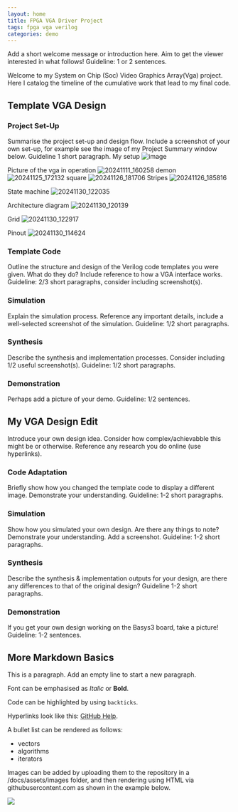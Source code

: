 ```yaml
---
layout: home
title: FPGA VGA Driver Project
tags: fpga vga verilog
categories: demo
---
```


Add a short welcome message or introduction here. Aim to get the viewer interested in what follows! Guideline: 1 or 2 sentences.

Welcome to my System on Chip (Soc) Video Graphics Array(Vga) project. Here I catalog the timeline of the cumulative work that lead to my final code.

## **Template VGA Design**
### **Project Set-Up**
Summarise the project set-up and design flow. Include a screenshot of your own set-up, for example see the image of my Project Summary window below. Guideline 1 short paragraph.
My setup
![image](https://github.com/user-attachments/assets/ae01aa6d-d668-4c10-a8e2-8007570e6973)

Picture of the vga in operation
![20241111_160258](https://github.com/user-attachments/assets/48c6f5b4-66bc-4deb-840c-5c1da4161c84)
demon
![20241125_172132](https://github.com/user-attachments/assets/3acf5298-f547-43af-baa8-fd58ea9744a7)
square
![20241126_181706](https://github.com/user-attachments/assets/054cad8d-05dd-416d-9f2d-f75b27f3c295)
Stripes
![20241126_185816](https://github.com/user-attachments/assets/29e85388-52fe-4d90-bf81-0f0475fa5287)

State machine
![20241130_122035](https://github.com/user-attachments/assets/aec0ec85-a29a-446b-ae2a-e0e4238cf312)

Architecture diagram
![20241130_120139](https://github.com/user-attachments/assets/593ef348-7df9-4f66-922e-d06a9e8fec59)

Grid
![20241130_122917](https://github.com/user-attachments/assets/e1599f77-4ed2-4deb-8e14-11d47ce46faf)

Pinout
![20241130_114624](https://github.com/user-attachments/assets/98b9606a-33e2-4b8b-949f-596ca53b7d3c)


### **Template Code**
Outline the structure and design of the Verilog code templates you were given. What do they do? Include reference to how a VGA interface works. Guideline: 2/3 short paragraphs, consider including screenshot(s).
### **Simulation**
Explain the simulation process. Reference any important details, include a well-selected screenshot of the simulation. Guideline: 1/2 short paragraphs.
### **Synthesis**
Describe the synthesis and implementation processes. Consider including 1/2 useful screenshot(s). Guideline: 1/2 short paragraphs.
### **Demonstration**
Perhaps add a picture of your demo. Guideline: 1/2 sentences.

## **My VGA Design Edit**
Introduce your own design idea. Consider how complex/achievabble this might be or otherwise. Reference any research you do online (use hyperlinks).
### **Code Adaptation**
Briefly show how you changed the template code to display a different image. Demonstrate your understanding. Guideline: 1-2 short paragraphs.
### **Simulation**
Show how you simulated your own design. Are there any things to note? Demonstrate your understanding. Add a screenshot. Guideline: 1-2 short paragraphs.
### **Synthesis**
Describe the synthesis & implementation outputs for your design, are there any differences to that of the original design? Guideline 1-2 short paragraphs.
### **Demonstration**
If you get your own design working on the Basys3 board, take a picture! Guideline: 1-2 sentences.

## **More Markdown Basics**
This is a paragraph. Add an empty line to start a new paragraph.

Font can be emphasised as *Italic* or **Bold**.

Code can be highlighted by using `backticks`.

Hyperlinks look like this: [GitHub Help](https://help.github.com/).

A bullet list can be rendered as follows:
- vectors
- algorithms
- iterators

Images can be added by uploading them to the repository in a /docs/assets/images folder, and then rendering using HTML via githubusercontent.com as shown in the example below.

<img src="https://raw.githubusercontent.com/melgineer/fpga-vga-verilog/main/docs/assets/images/VGAPrjSrcs.png">
